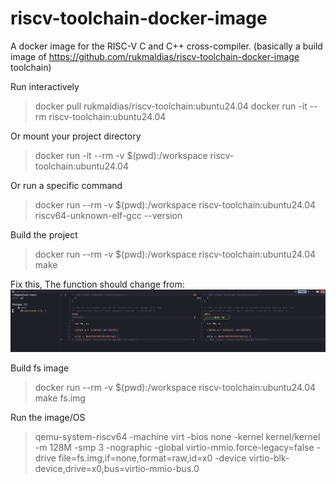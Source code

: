 # riscv-toolchain-docker-image
A docker image for the RISC-V C and C++ cross-compiler.
(basically a build image of https://github.com/rukmaldias/riscv-toolchain-docker-image toolchain)

Run interactively
>docker pull rukmaldias/riscv-toolchain:ubuntu24.04
>docker run -it --rm riscv-toolchain:ubuntu24.04

Or mount your project directory
>docker run -it --rm -v $(pwd):/workspace riscv-toolchain:ubuntu24.04

Or run a specific command
>docker run --rm -v $(pwd):/workspace riscv-toolchain:ubuntu24.04 riscv64-unknown-elf-gcc --version

Build the project
>docker run --rm -v $(pwd):/workspace riscv-toolchain:ubuntu24.04 make

Fix this, The function should change from:
![usertests.c](image-rv1.png  "usertests.c")

Build fs image
>docker run --rm -v $(pwd):/workspace riscv-toolchain:ubuntu24.04 make fs.img 

Run the image/OS 
>qemu-system-riscv64 -machine virt -bios none -kernel kernel/kernel -m 128M -smp 3 -nographic -global virtio-mmio.force-legacy=false -drive file=fs.img,if=none,format=raw,id=x0 -device virtio-blk-device,drive=x0,bus=virtio-mmio-bus.0

